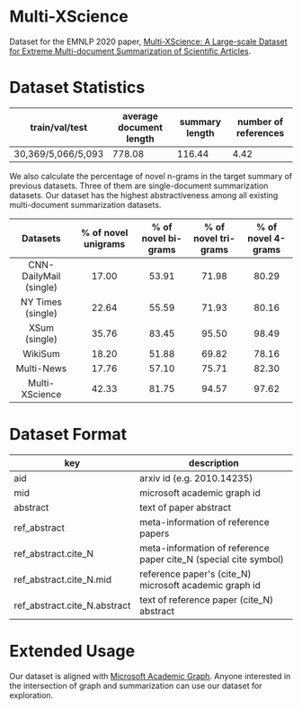 # Multi-XScience

Dataset for the EMNLP 2020 paper, [Multi-XScience: A Large-scale Dataset for Extreme Multi-document Summarization of Scientific Articles](https://arxiv.org/abs/2010.14235). 

# Dataset Statistics

| train/val/test     | average document length | summary length | number of references |
| ------------------ | ----------------------- | -------------- | -------------------- |
| 30,369/5,066/5,093 | 778.08                  | 116.44         | 4.42                 |



We also calculate the percentage of novel n-grams in the target summary of previous datasets. Three of them are single-document summarization datasets. Our dataset has the highest abstractiveness among all existing multi-document summarization datasets.

|        Datasets        | % of novel unigrams | % of novel bi-grams | % of novel tri-grams | % of novel 4-grams |
| :--------------------: | :-----------------: | :-----------------: | :------------------: | :----------------: |
| CNN-DailyMail (single) |        17.00        |        53.91        |        71.98         |       80.29        |
|   NY Times (single)    |        22.64        |        55.59        |        71.93         |       80.16        |
|     XSum (single)      |        35.76        |        83.45        |        95.50         |       98.49        |
|        WikiSum         |        18.20        |        51.88        |        69.82         |       78.16        |
|       Multi-News       |        17.76        |        57.10        |        75.71         |       82.30        |
|     Multi-XScience     |        42.33        |        81.75        |        94.57         |       97.62        |

# Dataset Format

| key                          | description                                                  |
| ---------------------------- | ------------------------------------------------------------ |
| aid                          | arxiv id (e.g. 2010.14235)                                   |
| mid                          | microsoft academic graph id                                  |
| abstract                     | text of paper abstract                                       |
| ref_abstract                 | meta-information of reference papers                         |
| ref_abstract.cite_N          | meta-information of reference paper cite_N (special cite symbol) |
| ref_abstract.cite_N.mid      | reference paper's (cite_N) microsoft academic graph id       |
| ref_abstract.cite_N.abstract | text of reference paper (cite_N) abstract                    |

# Extended Usage

Our dataset is aligned with [Microsoft Academic Graph](https://www.microsoft.com/en-us/research/project/microsoft-academic-graph/). Anyone interested in the intersection of graph and summarization can use our dataset for exploration.

